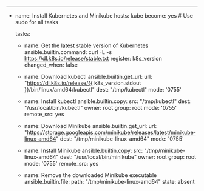 ---
- name: Install Kubernetes and Minikube
  hosts: kube
  become: yes  # Use sudo for all tasks

  tasks:
    - name: Get the latest stable version of Kubernetes
      ansible.builtin.command: curl -L -s https://dl.k8s.io/release/stable.txt
      register: k8s_version
      changed_when: false

    - name: Download kubectl
      ansible.builtin.get_url:
        url: "https://dl.k8s.io/release/{{ k8s_version.stdout }}/bin/linux/amd64/kubectl"
        dest: "/tmp/kubectl"
        mode: '0755'

    - name: Install kubectl
      ansible.builtin.copy:
        src: "/tmp/kubectl"
        dest: "/usr/local/bin/kubectl"
        owner: root
        group: root
        mode: '0755'
        remote_src: yes

    - name: Download Minikube
      ansible.builtin.get_url:
        url: "https://storage.googleapis.com/minikube/releases/latest/minikube-linux-amd64"
        dest: "/tmp/minikube-linux-amd64"
        mode: '0755'

    - name: Install Minikube
      ansible.builtin.copy:
        src: "/tmp/minikube-linux-amd64"
        dest: "/usr/local/bin/minikube"
        owner: root
        group: root
        mode: '0755'
        remote_src: yes

    - name: Remove the downloaded Minikube executable
      ansible.builtin.file:
        path: "/tmp/minikube-linux-amd64"
        state: absent
